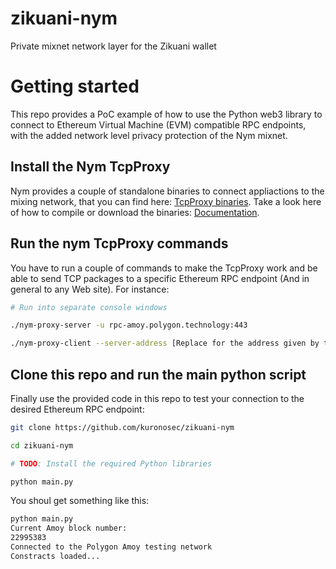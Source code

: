 # zikuani-nym
Private mixnet network layer for the Zikuani wallet

# Getting started

This repo provides a PoC example of how to use the Python web3 library to connect to Ethereum Virtual Machine (EVM) compatible RPC endpoints, with the added network level privacy protection of the Nym mixnet.

## Install the Nym TcpProxy

Nym provides a couple of standalone binaries to connect appliactions to the mixing network, that you can find here: [TcpProxy binaries](https://github.com/nymtech/nym/tree/develop/sdk/rust/nym-sdk/src/tcp_proxy/bin). Take a look here of how to compile or download the binaries: [Documentation](https://nym.com/docs/developers/binaries).

## Run the nym TcpProxy commands

You have to run a couple of commands to make the TcpProxy work and be able to send TCP packages to a specific Ethereum RPC endpoint (And in general to any Web site). For instance:

```bash
# Run into separate console windows

./nym-proxy-server -u rpc-amoy.polygon.technology:443

./nym-proxy-client --server-address [Replace for the address given by the former command]

```

## Clone this repo and run the main python script

Finally use the provided code in this repo to test your connection to the desired Ethereum RPC endpoint:

```bash
git clone https://github.com/kuronosec/zikuani-nym

cd zikuani-nym

# TODO: Install the required Python libraries

python main.py
```

You shoul get something like this:

```bash
python main.py                                                       
Current Amoy block number:
22995383
Connected to the Polygon Amoy testing network
Constracts loaded...
```
